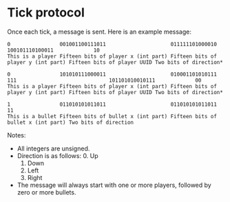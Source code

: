 # Tick protocol

Once each tick, a message is sent. Here is an example message:

```
0                001001100111011                     011111101000010                     100101110100011             10
This is a player Fifteen bits of player x (int part) Fifteen bits of player y (int part) Fifteen bits of player UUID Two bits of direction*

0                101010111000011                     010001101010111                     111                              101101010010111             00
This is a player Fifteen bits of player x (int part) Fifteen bits of player y (int part) Fifteen bits of player UUID Two bits of direction*

1                011010101011011                     011010101011011                     11
This is a bullet Fifteen bits of bullet x (int part) Fifteen bits of bullet x (int part) Two bits of direction
```

Notes:
 - All integers are unsigned.
 - Direction is as follows:
	0. Up
	1. Down
	2. Left
	3. Right
 - The message will always start with one or more players, followed by zero or more bullets.

